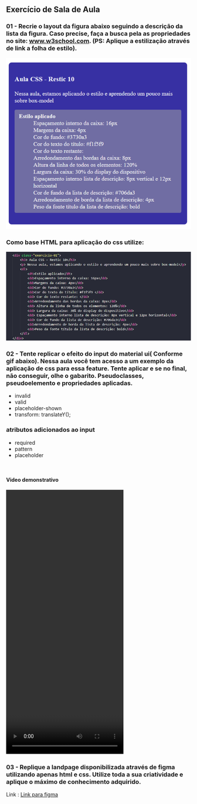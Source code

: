 ## Exercício de Sala de Aula
### 01 - Recrie o layout da figura abaixo seguindo a descrição da lista da figura. Caso precise, faça a busca pela as propriedades no site: www.w3school.com. (PS: Aplique a estilização através de link a folha de estilo).
![imagem base para exercício 01](../image/exercicio%20css.png)
### Como base HTML para aplicação do css utilize:
![imagem base para exercício 01](../image/exercicio%2001%20css.png)

### 02 - Tente replicar o efeito do input do material ui( Conforme gif abaixo). Nessa aula você tem acesso a um exemplo da aplicação de css para essa feature. Tente aplicar e se no final, não conseguir, olhe o gabarito. Pseudoclasses, pseudoelemento e propriedades aplicadas. 
- invalid
- valid
- placeholder-shown 
- transform: translateY();
### atributos adicionados ao input
- required
- pattern
- placeholder
<br/>

####  Video demonstrativo
<video width="320" height="720" controls>
  <source src="../video/exemplo.mp4" type="video/mp4">
  Seu navegador não suporta a tag de vídeo.
</video>
<br/>

### 03 - Replique a landpage disponibilizada através de figma utilizando apenas html e css. Utilize toda a sua criatividade e aplique o máximo de conhecimento adquirido.
Link : [Link para figma](https://www.figma.com/file/ljBmhhhS5rGPVQFoSa4nB1/Landing-Page-Template-(Community)?type=design&node-id=0%3A1&mode=design&t=QOi5ugDQrHfrFxdi-1)
